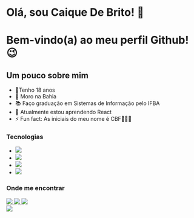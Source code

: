 # Olá, sou Caique De Brito! 👋
# Bem-vindo(a) ao meu perfil Github! 😉

## Um pouco sobre mim
- 💪Tenho 18 anos
- 📌 Moro na Bahia 
- 📚 Faço graduação em Sistemas de Informação pelo IFBA
- 🌱 Atualmente estou aprendendo React
- ⚡ Fun fact: As iniciais do meu nome é CBF💛💚💙

### Tecnologias
- <img src="https://img.shields.io/badge/HTML5-E34F26?style=for-the-badge&logo=html5&logoColor=white">
- <img src="https://img.shields.io/badge/CSS3-1572B6?style=for-the-badge&logo=css3&logoColor=white">
- <img src="https://img.shields.io/badge/JavaScript-323330?style=for-the-badge&logo=javascript&logoColor=F7DF1E">
- <img src="https://badgen.net/badge/icon/git?icon=git&label">

### Onde me encontrar
<div>
  <a href="https://www.instagram.com/_caiquedebrito" target="_blank">
    <img src="https://img.shields.io/badge/Instagram-E4405F?style=for-the-badge&logo=instagram&logoColor=white" >
  </a>
  <a href="https://www.instagram.com/_caiquedebrito" target="_blank">
    <img src="https://img.shields.io/badge/LinkedIn-0077B5?style=for-the-badge&logo=linkedin&logoColor=white" >
  </a>
  <a href="https://www.instagram.com/_caiquedebrito" target="_blank">
    <img src="https://img.shields.io/badge/Stack_Overflow-FE7A16?style=for-the-badge&logo=stack-overflow&logoColor=white" >
  </a>
</div>

<div>
  <img src="https://github-readme-stats.vercel.app/api/top-langs/?username=caiquedebrito&theme=blue-green">
</div>





